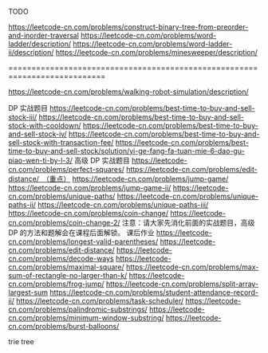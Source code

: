 

TODO

https://leetcode-cn.com/problems/construct-binary-tree-from-preorder-and-inorder-traversal
https://leetcode-cn.com/problems/word-ladder/description/
https://leetcode-cn.com/problems/word-ladder-ii/description/
https://leetcode-cn.com/problems/minesweeper/description/

===========================================================================

https://leetcode-cn.com/problems/walking-robot-simulation/description/

DP
实战题目
https://leetcode-cn.com/problems/best-time-to-buy-and-sell-stock-iii/
https://leetcode-cn.com/problems/best-time-to-buy-and-sell-stock-with-cooldown/
https://leetcode-cn.com/problems/best-time-to-buy-and-sell-stock-iv/
https://leetcode-cn.com/problems/best-time-to-buy-and-sell-stock-with-transaction-fee/
https://leetcode-cn.com/problems/best-time-to-buy-and-sell-stock/solution/yi-ge-fang-fa-tuan-mie-6-dao-gu-piao-wen-ti-by-l-3/
高级 DP 实战题目
https://leetcode-cn.com/problems/perfect-squares/
https://leetcode-cn.com/problems/edit-distance/ （重点）
https://leetcode-cn.com/problems/jump-game/
https://leetcode-cn.com/problems/jump-game-ii/
https://leetcode-cn.com/problems/unique-paths/
https://leetcode-cn.com/problems/unique-paths-ii/
https://leetcode-cn.com/problems/unique-paths-iii/
https://leetcode-cn.com/problems/coin-change/
https://leetcode-cn.com/problems/coin-change-2/
注意：请大家先消化前面的实战题目，高级 DP 的方法和题解会在课程后面解锁。
课后作业
https://leetcode-cn.com/problems/longest-valid-parentheses/
https://leetcode-cn.com/problems/edit-distance/
https://leetcode-cn.com/problems/decode-ways
https://leetcode-cn.com/problems/maximal-square/
https://leetcode-cn.com/problems/max-sum-of-rectangle-no-larger-than-k/
https://leetcode-cn.com/problems/frog-jump/
https://leetcode-cn.com/problems/split-array-largest-sum
https://leetcode-cn.com/problems/student-attendance-record-ii/
https://leetcode-cn.com/problems/task-scheduler/
https://leetcode-cn.com/problems/palindromic-substrings/
https://leetcode-cn.com/problems/minimum-window-substring/
https://leetcode-cn.com/problems/burst-balloons/



trie tree

